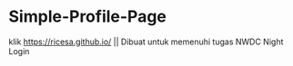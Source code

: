 # Simple-Profile-Page
klik 
https://ricesa.github.io/
   ||   Dibuat untuk memenuhi tugas NWDC Night Login
